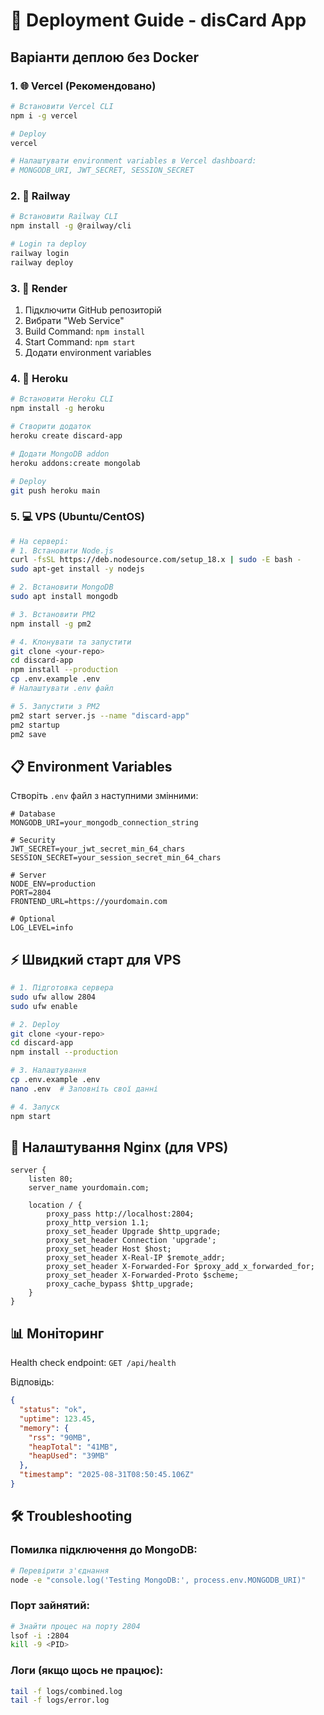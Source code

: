 # 🚀 Deployment Guide - disCard App

## Варіанти деплою без Docker

### 1. 🌐 Vercel (Рекомендовано)
```bash
# Встановити Vercel CLI
npm i -g vercel

# Deploy
vercel

# Налаштувати environment variables в Vercel dashboard:
# MONGODB_URI, JWT_SECRET, SESSION_SECRET
```

### 2. 🚀 Railway
```bash
# Встановити Railway CLI
npm install -g @railway/cli

# Login та deploy
railway login
railway deploy
```

### 3. 📱 Render
1. Підключити GitHub репозиторій
2. Вибрати "Web Service"
3. Build Command: `npm install`
4. Start Command: `npm start`
5. Додати environment variables

### 4. 🔷 Heroku
```bash
# Встановити Heroku CLI
npm install -g heroku

# Створити додаток
heroku create discard-app

# Додати MongoDB addon
heroku addons:create mongolab

# Deploy
git push heroku main
```

### 5. 💻 VPS (Ubuntu/CentOS)
```bash
# На сервері:
# 1. Встановити Node.js
curl -fsSL https://deb.nodesource.com/setup_18.x | sudo -E bash -
sudo apt-get install -y nodejs

# 2. Встановити MongoDB
sudo apt install mongodb

# 3. Встановити PM2
npm install -g pm2

# 4. Клонувати та запустити
git clone <your-repo>
cd discard-app
npm install --production
cp .env.example .env
# Налаштувати .env файл

# 5. Запустити з PM2
pm2 start server.js --name "discard-app"
pm2 startup
pm2 save
```

## 📋 Environment Variables

Створіть `.env` файл з наступними змінними:

```env
# Database
MONGODB_URI=your_mongodb_connection_string

# Security
JWT_SECRET=your_jwt_secret_min_64_chars
SESSION_SECRET=your_session_secret_min_64_chars

# Server
NODE_ENV=production
PORT=2804
FRONTEND_URL=https://yourdomain.com

# Optional
LOG_LEVEL=info
```

## ⚡ Швидкий старт для VPS

```bash
# 1. Підготовка сервера
sudo ufw allow 2804
sudo ufw enable

# 2. Deploy
git clone <your-repo>
cd discard-app
npm install --production

# 3. Налаштування
cp .env.example .env
nano .env  # Заповніть свої данні

# 4. Запуск
npm start
```

## 🔧 Налаштування Nginx (для VPS)

```nginx
server {
    listen 80;
    server_name yourdomain.com;
    
    location / {
        proxy_pass http://localhost:2804;
        proxy_http_version 1.1;
        proxy_set_header Upgrade $http_upgrade;
        proxy_set_header Connection 'upgrade';
        proxy_set_header Host $host;
        proxy_set_header X-Real-IP $remote_addr;
        proxy_set_header X-Forwarded-For $proxy_add_x_forwarded_for;
        proxy_set_header X-Forwarded-Proto $scheme;
        proxy_cache_bypass $http_upgrade;
    }
}
```

## 📊 Моніторинг

Health check endpoint: `GET /api/health`

Відповідь:
```json
{
  "status": "ok",
  "uptime": 123.45,
  "memory": {
    "rss": "90MB",
    "heapTotal": "41MB",  
    "heapUsed": "39MB"
  },
  "timestamp": "2025-08-31T08:50:45.106Z"
}
```

## 🛠 Troubleshooting

### Помилка підключення до MongoDB:
```bash
# Перевірити з'єднання
node -e "console.log('Testing MongoDB:', process.env.MONGODB_URI)"
```

### Порт зайнятий:
```bash
# Знайти процес на порту 2804
lsof -i :2804
kill -9 <PID>
```

### Логи (якщо щось не працює):
```bash
tail -f logs/combined.log
tail -f logs/error.log
```